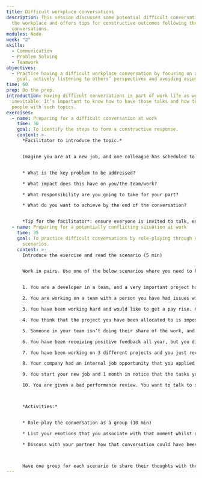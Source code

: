 ```yaml
---
title: Difficult workplace conversations
description: This session discusses some potential difficult conversations in
  the workplace and offers tips for constructive outcomes following these
  conversations.
modules: Node
week: "2"
skills:
  - Communication
  - Problem Solving
  - Teamwork
objectives:
  - Practice having a difficult workplace conversation by focusing on a common
    goal, actively listening to others’ perspectives and avoiding assumptions
time: 60
prep: Do the prep.
introduction: Having difficult conversations is part of work life as well and is
  inevitable. It’s important to know how to have those talks and how to approach
  people with such topics.
exercises:
  - name: Preparing for a difficult conversation at work
    time: 30
    goal: To identify the steps to form a constructive response.
    content: >-
      *Facilitator to introduce the topic.*


      Imagine you are at a new job, and one colleague has scheduled to collaborate/meet with you several times and then cancelled at the last minute. You need to meet with this person to take the next steps in the project you are both working on. Use the list below to prepare for your conversation with her. Discuss as a class what you would say to your colleague.


      * What is the key problem to be addressed?

      * What impact does this have on you/the team/work?

      * What responsibility are you going to take for your part?

      * What do you want to achieve by the end of the conversation?


      *Tip for the facilitator*: ensure everyone is invited to talk, especially the quiet ones. If possible, get 2-3 people to answer each question. Make sure to control the time spent on each question to limit it to 5 minutes each and ensure the whole discussion does not exceed 30 minutes.
  - name: Preparing for a potentially conflicting situation at work
    time: 35
    goal: To practice difficult conversations by role-playing through different
      scenarios.
    content: >-
      Introduce the exercise and read the scenario (5 min)


      Work in pairs. Use one of the below scenarios where you need to have a difficult conversation. If you finish your first scenario and still have time, choose another one.


      1. You are a developer in a team, and a very important project has been presented; however, you have not been assigned to it. The person working on this project is a peer who you think isn’t as competent as you. You want to question that decision with your manager.

      2. You are working on a team with a person you have had issues with before. You think they are not doing their share of the work on purpose because they dislike you. You want to talk to this person about it.

      3. You have been working hard and would like to get a pay rise. Have this discussion with your manager.

      4. You think that the project you have been allocated to is impossible and it can't succeed and you are worried you are being set up to fail. You want to talk to your Product Manager or Product Owner about this.

      5. Someone in your team isn’t doing their share of the work, and you want to talk to them about it.

      6. You have been receiving positive feedback all year, but you didn’t get a promotion. However, your peer did. You want to talk to your manager about it.

      7. You have been working on 3 different projects and you just received an e-mail asking you to support a 4th one and lead a workshop next week. You want to talk to your manager about your workload.

      8. Your company had an internal job opportunity that you applied for. You weren’t the one chosen and never got feedback. So, you arranged a meeting with the interviewer to get feedback on your performance.

      9. You start your new job and 1 month in notice that the tasks you are given do not align with what was on your job description. You want to talk to your manager about it.

      10. You are given a bad performance review. You want to talk to someone in your team to get more information and specific feedback on improving your performance.



      *Activities:*


      * Role-play the conversation as a group (10 min)

      * List your emotions that you associate with that moment whilst doing the activity

      * Discuss with your partner how that conversation could have been better if you could take the emotion out of it. (5 min)



      Have one group for each scenario to share their thoughts with the class. (15 min)
---
```

